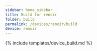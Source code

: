 ```yaml
---
sidebar: home_sidebar
title: Build for renoir
folder: build
permalink: /devices/renoir/build
device: renoir
---
```

{% include templates/device_build.md %}
